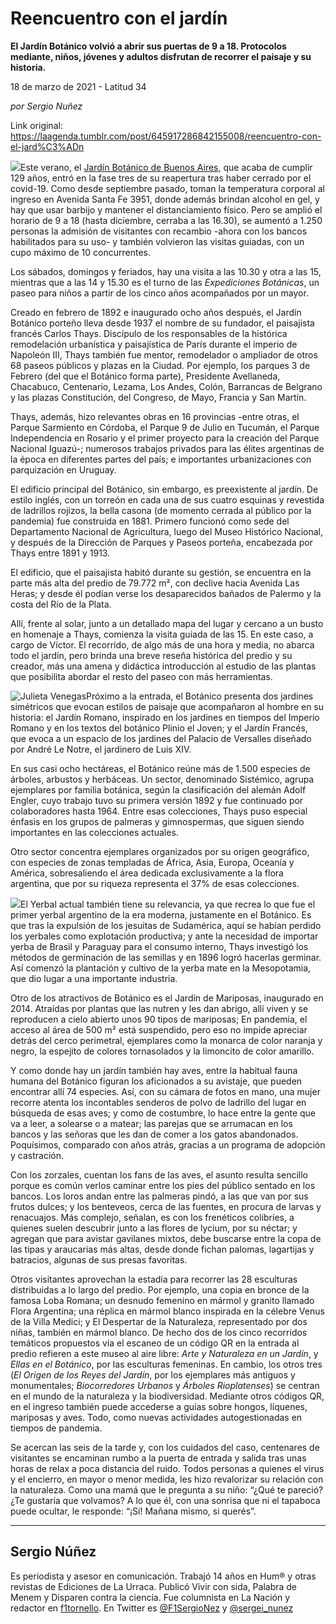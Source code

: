 # Reencuentro con el jardín

**El Jardín Botánico volvió a abrir sus puertas de 9 a 18. Protocolos mediante, niños, jóvenes y adultos disfrutan de recorrer el paisaje y su historia.**

18 de marzo de 2021 - Latitud 34

_por Sergio Nuñez_

Link original: https://laagenda.tumblr.com/post/645917286842155008/reencuentro-con-el-jard%C3%ADn

![](https://64.media.tumblr.com/007cad63b26409e1476a6a033416d4b3/98f42d913dfc8dcd-69/s500x750/efeced2b9f3f4a3bc03fada1deeb03df41ce379d.jpg)Este verano, el [Jardín Botánico de Buenos Aires](https://www.buenosaires.gob.ar/jardinbotanico), que acaba de cumplir 129 años, entró en la fase tres de su reapertura tras haber cerrado por el covid-19. Como desde septiembre pasado, toman la temperatura corporal al ingreso en Avenida Santa Fe 3951, donde además brindan alcohol en gel, y hay que usar barbijo y mantener el distanciamiento físico. Pero se amplió el horario de 9 a 18 (hasta diciembre, cerraba a las 16.30), se aumentó a 1.250 personas la admisión de visitantes con recambio -ahora con los bancos habilitados para su uso- y también volvieron las visitas guiadas, con un cupo máximo de 10 concurrentes. 

Los sábados, domingos y feriados, hay una visita a las 10.30 y otra a las 15, mientras que a las 14 y 15.30 es el turno de las *Expediciones Botánicas*, un paseo para niños a partir de los cinco años acompañados por un mayor.

Creado en febrero de 1892 e inaugurado ocho años después, el Jardín Botánico porteño lleva desde 1937 el nombre de su fundador, el paisajista francés Carlos Thays. Discípulo de los responsables de la histórica remodelación urbanística y paisajística de París durante el imperio de Napoleón III, Thays también fue mentor, remodelador o ampliador de otros 68 paseos públicos y plazas en la Ciudad. Por ejemplo, los parques 3 de Febrero (del que el Botánico forma parte), Presidente Avellaneda, Chacabuco, Centenario, Lezama, Los Andes, Colón, Barrancas de Belgrano y las plazas Constitución, del Congreso, de Mayo, Francia y San Martín. 

Thays, además, hizo relevantes obras en 16 provincias -entre otras, el Parque Sarmiento en Córdoba, el Parque 9 de Julio en Tucumán, el Parque Independencia en Rosario y el primer proyecto para la creación del Parque Nacional Iguazú-; numerosos trabajos privados para las élites argentinas de la época en diferentes partes del país; e importantes urbanizaciones con parquización en Uruguay.

El edificio principal del Botánico, sin embargo, es preexistente al jardín. De estilo inglés, con un torreón en cada una de sus cuatro esquinas y revestida de ladrillos rojizos, la bella casona (de momento cerrada al público por la pandemia) fue construida en 1881. Primero funcionó como sede del Departamento Nacional de Agricultura, luego del Museo Histórico Nacional, y después de la Dirección de Parques y Paseos porteña, encabezada por Thays entre 1891 y 1913. 

El edificio, que el paisajista habitó durante su gestión, se encuentra en la parte más alta del predio de 79.772 m², con declive hacia Avenida Las Heras; y desde él podían verse los desaparecidos bañados de Palermo y la costa del Río de la Plata.

Allí, frente al solar, junto a un detallado mapa del lugar y cercano a un busto en homenaje a Thays, comienza la visita guiada de las 15. En este caso, a cargo de Víctor. El recorrido, de algo más de una hora y media, no abarca todo el jardín, pero brinda una breve reseña histórica del predio y su creador, más una amena y didáctica introducción al estudio de las plantas que posibilita abordar el resto del paseo con más herramientas. 

![Julieta Venegas](https://64.media.tumblr.com/9756d1ae7453895267d5480a637d07dc/98f42d913dfc8dcd-e9/s250x400/0ffb36c184fb3093dfcb97f8a0eb9e660c117f07.jpg)Próximo a la entrada, el Botánico presenta dos jardines simétricos que evocan estilos de paisaje que acompañaron al hombre en su historia: el Jardín Romano, inspirado en los jardines en tiempos del Imperio Romano y en los textos del botánico Plinio el Joven; y el Jardín Francés, que evoca a un espacio de los jardines del Palacio de Versalles diseñado por André Le Notre, el jardinero de Luis XIV.

En sus casi ocho hectáreas, el Botánico reúne más de 1.500 especies de árboles, arbustos y herbáceas. Un sector, denominado Sistémico, agrupa ejemplares por familia botánica, según la clasificación del alemán Adolf Engler, cuyo trabajo tuvo su primera versión 1892 y fue continuado por colaboradores hasta 1964. Entre esas colecciones, Thays puso especial énfasis en los grupos de palmeras y gimnospermas, que siguen siendo importantes en las colecciones actuales. 

Otro sector concentra ejemplares organizados por su origen geográfico, con especies de zonas templadas de África, Asia, Europa, Oceanía y América, sobresaliendo el área dedicada exclusivamente a la flora argentina, que por su riqueza representa el 37% de esas colecciones.

![](https://64.media.tumblr.com/b7b2cecdf560b88fa68655140f250f79/98f42d913dfc8dcd-08/s500x750/2a4544ee3ef61570b1da656cafca77d55297c10e.jpg)El Yerbal actual también tiene su relevancia, ya que recrea lo que fue el primer yerbal argentino de la era moderna, justamente en el Botánico. Es que tras la expulsión de los jesuitas de Sudamérica, aquí se habían perdido los yerbales como explotación productiva; y ante la necesidad de importar yerba de Brasil y Paraguay para el consumo interno, Thays investigó los métodos de germinación de las semillas y en 1896 logró hacerlas germinar. Así comenzó la plantación y cultivo de la yerba mate en la Mesopotamia, que dio lugar a una importante industria.

Otro de los atractivos de Botánico es el Jardín de Mariposas, inaugurado en 2014. Atraídas por plantas que las nutren y les dan abrigo, allí viven y se reproducen a cielo abierto unos 90 tipos de mariposas; En pandemia, el acceso al área de 500 m² está suspendido, pero eso no impide apreciar detrás del cerco perimetral, ejemplares como la monarca de color naranja y negro, la espejito de colores tornasolados y la limoncito de color amarillo.

Y como donde hay un jardín también hay aves, entre la habitual fauna humana del Botánico figuran los aficionados a su avistaje, que pueden encontrar allí 74 especies. Así, con su cámara de fotos en mano, una mujer recorre atenta los incontables senderos de polvo de ladrillo del lugar en búsqueda de esas aves; y como de costumbre, lo hace entre la gente que va a leer, a solearse o a matear; las parejas que se arrumacan en los bancos y las señoras que les dan de comer a los gatos abandonados. Poquísimos, comparado con años atrás, gracias a un programa de adopción y castración.

Con los zorzales, cuentan los fans de las aves, el asunto resulta sencillo porque es común verlos caminar entre los pies del público sentado en los bancos. Los loros andan entre las palmeras pindó, a las que van por sus frutos dulces; y los benteveos, cerca de las fuentes, en procura de larvas y renacuajos. Más complejo, señalan, es con los frenéticos colibríes, a quienes suelen descubrir junto a las flores de lycium, por su néctar; y agregan que para avistar gavilanes mixtos, debe buscarse entre la copa de las tipas y araucarias más altas, desde donde fichan palomas, lagartijas y batracios, algunas de sus presas favoritas.



Otros visitantes aprovechan la estadía para recorrer las 28 esculturas distribuidas a lo largo del predio. Por ejemplo, una copia en bronce de la famosa Loba Romana; un desnudo femenino en mármol y granito llamado Flora Argentina; una réplica en mármol blanco inspirada en la célebre Venus de la Villa Medici; y El Despertar de la Naturaleza, representado por dos niñas, también en mármol blanco. De hecho dos de los cinco recorridos temáticos propuestos vía el escaneo de un código QR en la entrada al predio refieren a este museo al aire libre: *Arte y Naturaleza en un Jardín*, y *Ellas en el Botánico*, por las esculturas femeninas. En cambio, los otros tres (*El Origen de los Reyes del Jardín*, por los ejemplares más antiguos y monumentales; *Biocorredores Urbanos* y *Árboles Rioplatenses*) se centran en el mundo de la naturaleza y la biodiversidad. Mediante otros códigos QR, en el ingreso también puede accederse a guías sobre hongos, líquenes, mariposas y aves. Todo, como nuevas actividades autogestionadas en tiempos de pandemia.

Se acercan las seis de la tarde y, con los cuidados del caso, centenares de visitantes se encaminan rumbo a la puerta de entrada y salida tras unas horas de relax a poca distancia del ruido. Todos personas a quienes el virus y el encierro, en mayor o menor medida, les hizo revalorizar su relación con la naturaleza. Como una mamá que le pregunta a su niño: “¿Qué te pareció? ¿Te gustaría que volvamos? A lo que él, con una sonrisa que ni el tapaboca puede ocultar, le responde: “¡Sí! Mañana mismo, si querés”.  


  




---

Sergio Núñez
------------

Es periodista y asesor en comunicación. Trabajó 14 años en Hum® y otras revistas de Ediciones de La Urraca. Publicó Vivir con sida, Palabra de Menem y Disparen contra la ciencia. Fue columnista en La Nación y redactor en [f1tornello](http://www.f1tornello.com/). En Twitter es [@F1SergioNez](https://twitter.com/F1SergioNez) y [@sergei\_nunez](https://twitter.com/sergei_nunez)

